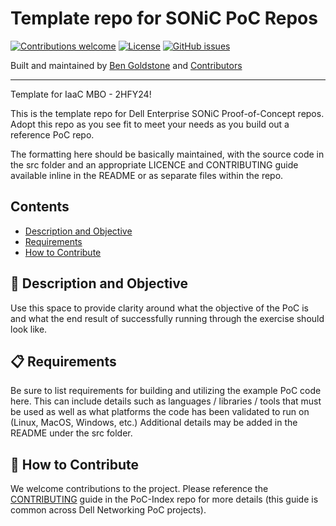 # Template repo for SONiC PoC Repos


[![Contributions welcome](https://img.shields.io/badge/contributions-welcome-orange.svg)](#-how-to-contribute)
[![License](https://img.shields.io/badge/license-MIT-blue.svg)](https://github.com/Dell-Networking/PoC-SONiC-template/blob/main/LICENSE.md)
[![GitHub issues](https://img.shields.io/github/issues/Dell-Networking/PoC-SONiC-template)](https://github.com/Dell-Networking/PoC-SONiC-template/issues)

Built and maintained by [Ben Goldstone](https://github.com/benjamingoldstone/) and [Contributors](https://github.com/Dell-Networking/PoC-SONiC-template/graphs/contributors)

------------------

Template for IaaC MBO - 2HFY24!

This is the template repo for Dell Enterprise SONiC Proof-of-Concept repos. Adopt this repo as you see fit to meet your needs as you build out a reference PoC repo.

The formatting here should be basically maintained, with the source code in the src folder and an appropriate LICENCE and CONTRIBUTING guide available inline in the README or as separate files within the repo.

## Contents

- [Description and Objective](#-description-and-objective)
- [Requirements](#-requirements)
- [How to Contribute](#-how-to-contribute)


## 🚀 Description and Objective

Use this space to provide clarity around what the objective of the PoC is and what the end result of successfully running through the exercise should look like.


## 📋 Requirements

Be sure to list requirements for building and utilizing the example PoC code here. This can include details such as languages / libraries / tools that must be used as well as what platforms the code has been validated to run on (Linux, MacOS, Windows, etc.) Additional details may be added in the README under the src folder.


## 👏 How to Contribute

We welcome contributions to the project. Please reference the [CONTRIBUTING](https://github.com/Dell-Networking/PoC-Index/blob/main/CONTRIBUTING.md) guide in the PoC-Index repo for more details (this guide is common across Dell Networking PoC projects).




